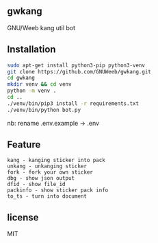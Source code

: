 ## gwkang
GNU/Weeb kang util bot

## Installation
```sh
sudo apt-get install python3-pip python3-venv
git clone https://github.com/GNUWeeb/gwkang.git
cd gwkang
mkdir venv && cd venv
python -m venv .
cd ..
./venv/bin/pip3 install -r requirements.txt
./venv/bin/python bot.py
```

nb: rename .env.example -> .env

## Feature
```
kang - kanging sticker into pack
unkang - unkanging sticker
fork - fork your own sticker
dbg - show json output
dfid - show file_id
packinfo - show sticker pack info
to_ts - turn into document

```

## license
MIT